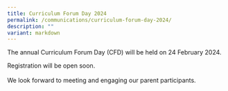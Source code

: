 ```yaml
---
title: Curriculum Forum Day 2024
permalink: /communications/curriculum-forum-day-2024/
description: ""
variant: markdown
---
```

<p>The annual Curriculum Forum Day (CFD) will be held on 24 February 2024.</p>
<span>Registration will be open soon.</span>
<br>
<br>
<span>We look forward to meeting and engaging our parent participants.</span>



